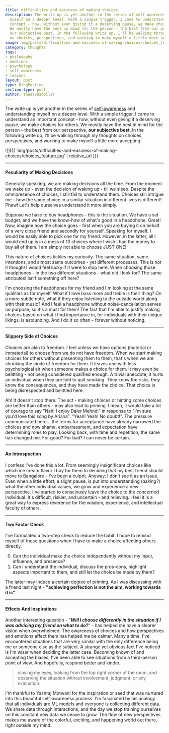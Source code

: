 ```yaml
---
title: difficulties and easiness of making choices
description: The write up is yet another in the series of self-awareness and understanding
  myself on a deeper level. With a simple trigger, I came to understand an important
  concept - how, without even giving it a deserving pause, we make choices for others.
  We mostly have the best in mind for the person - the best from our perspective,
  our subjective best. In the following write up, I'll be walking through my thoughts
  on choices, perspectives, and working to make myself a little more accepting.
image: img/posts/difficulties-and-easiness-of-making-choices/choices_feature.jpg
category: thoughts
tags:
- philosophy
- emotions
- psychology
- self-awareness
- lessons
layout: post
type: BlogPosting
section-type: post
author: thealphadollar
---
```


The write up is yet another in the series of [self-awareness](tags/self-awareness.html) and understanding myself on a deeper level. With a simple trigger, I came to understand an important concept - how, without even giving it a deserving pause, we make choices for others. We mostly have the best in mind for the person - the best from our perspective, **our subjective best**. In the following write up, I'll be walking through my thoughts on choices, perspectives, and working to make myself a little more accepting.

![]({{ 'img/posts/difficulties-and-easiness-of-making-choices/choices_feature.jpg' | relative_url }})

---
#### Peculiarity of Making Decisions
Generally speaking, we are making decisions all the time. From the moment we wake up - even the decision of waking up - till we sleep. Despite the omnipresence of choices, I still fail to understand them. Choices still intrigue me - how the same choice in a similar situation in different lives is different! Phew! Let's help ourselves understand it more simply.

Suppose we have to buy headphones - this is the situation. We have a set budget, and we have the know-how of what's good in a headphone. Great! Now, imagine how the choice goes - first when you are buying it on behalf of a very close friend and secondly for yourself. Speaking for myself, I would be easily able to pick one for my friend. However, in the latter, all I would end up is in a mess of 10 choices where I wish I had the money to buy all of them. I am simply not able to choose JUST ONE!

This nature of choices tickles my curiosity. The same situation, same intentions, and almost same outcomes - yet different processes. This is not it though! I would feel lucky if it were to stop here. When choosing those headphones - in the two different situations - what did I look for? The same attributes! Isn't something off here?

I'm choosing the headphones for my friend and I'm looking at the same qualities as for myself. What if I love bass more and treble is their thing? On a more subtle note, what if they enjoy listening to the outside world along with their music? And I feel a headphone without noise-cancellation serves no purpose, so it's a must for them! The fact that I'm able to justify making choices based on what I find importance in, for individuals with their unique likings, is astounding. And I do it so often - forever without noticing.

---
#### Slippery Side of Choices
Choices are akin to freedom. I feel unless we have options (material or immaterial) to choose from we do not have freedom. When we start making choices for others without presenting them to them, that's when we are shrinking the circle of freedom for them. It leaves one with less psychological air when someone makes a choice for them. It may even be belittling - not being considered qualified enough. A trivial anecdote, it hurts an individual when they are told to quit smoking. They know the risks, they know the consequences, and they have made the choice. That choice is being disrespected and belittled here.

Ah! It doesn't stop there. The act - making choices or hinting some choices are better than others - may also lead to priming. I mean, it would take a lot of courage to say "Nah! I enjoy Daler Mehndi" in response to "I'm sure you'd love this song by Ariana". "Yeah! Yeah! No doubt!". The pressure communicated here... the terms for acceptance have already narrowed the choices and now shame, embarrassment, and expectation have determining roles to play. Looking back, with time and repetition, the same has changed me. For good? For bad? I can never be certain.

---
#### An Introspection
I confess I've done this a lot. From seemingly insignificant choices like which ice cream flavor I buy for them to deciding that my best friend should move to Bangalore - I've been a culprit. Anyway, I don't see it as an issue. Even when a little effort, a slight pause, is put into understanding (*asking?*) what the other individual values, we grow and experience a new perspective. I've started to consciously leave the choice to the concerned individual. It's difficult, riskier, and uncertain - and relieving. I feel it is a great way to express reverence for the wisdom, experience, and intellectual faculty of others.

---
#### Two Factor Check
I've formulated a two-step check to reduce the habit. I hope to remind myself of these questions when I have to make a choice affecting others directly.

0. Can the individual make the choice independently without my input, influence, and presence?
1. Can I understand the individual, discuss the pros-cons, highlight aspects important to them, and still let the choice be made by them?

The latter may induce a certain degree of priming. As I was discussing with a friend last night - **"achieving perfection is not the aim, working towards it is"**. 

---
#### Effects And Inspirations
Another interesting question - "***Will I choose differently in the situation if I was advicing my friend on what to do?***" - has helped me have a clearer vision when overwhelmed. The awareness of choices and how perspectives and emotions affect them has helped me be calmer. Many a time, I've encountered situations that are very similar with the only difference being me or someone else as the subject. A strange yet obvious fact I've noticed is I'm wiser when deciding the latter case. Becoming known of and accepting the biases, I've been able to see situations from a third-person point of view. And hopefully, respond better and kinder.

> closing my eyes, looking from the top right corner of the room, and observing the situation without involvement, judgment, or any evaluation.

I'm thankful to Yashraj Motwani for the inspiration or seed that was nurtured into this beautiful self-awareness process. I'm fascinated by his analogy that all individuals are ML models and everyone is collecting different data. We share data through interactions, and the day we stop training ourselves on this constant new data we cease to grow. The flow of new perspectives makes me aware of the colorful, exciting, and happening world out there, right outside my mind.
